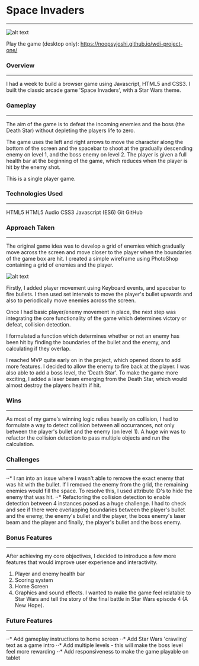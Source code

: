 # Space Invaders
___
![alt text](../images/readme/spaceinvaderslevel1.png)

Play the game (desktop only): https://noopsyjoshi.github.io/wdi-project-one/

### Overview
___
I had a week to build a browser game using Javascript, HTML5 and CSS3. I built the classic arcade game 'Space Invaders', with a Star Wars theme.

### Gameplay
___
The aim of the game is to defeat the incoming enemies and the boss (the Death Star) without depleting the players life to zero.

The game uses the left and right arrows to move the character along the bottom of the screen and the spacebar to shoot at the gradually descending enemy on level 1, and the boss enemy on level 2. The player is given a full health bar at the beginning of the game, which reduces when the player is hit by the enemy shot.

This is a single player game.

### Technologies Used
___
HTML5
HTML5 Audio
CSS3
Javascript (ES6)
Git
GitHub

### Approach Taken
___
The original game idea was to develop a grid of enemies which gradually move across the screen and move closer to the player when the boundaries of the game box are hit. I created a simple wireframe using PhotoShop containing a grid of enemies and the player.

![alt text](../images/readme/wireframe.png)

Firstly, I added player movement using Keyboard events, and spacebar to fire bullets. I then used set intervals to move the player's bullet upwards and also to periodically move enemies across the screen.

Once I had basic player/enemy movement in place, the next step was integrating the core functionality of the game which determines victory or defeat, collision detection.

I formulated a function which determines whether or not an enemy has been hit by finding the boundaries of the bullet and the enemy, and calculating if they overlap.

I reached MVP quite early on in the project, which opened doors to add more features. I decided to allow the enemy to fire back at the player. I was also able to add a boss level, the 'Death Star'. To make the game more exciting, I added a laser beam emerging from the Death Star, which would almost destroy the players health if hit.

### Wins
___
As most of my game's winning logic relies heavily on collision, I had to formulate a way to detect collision between all occurrances, not only between the player's bullet and the enemy (on level 1). A huge win was to refactor the collision detection to pass multiple objects and run the calculation.

### Challenges
___
⋅⋅* I ran into an issue where I wasn't able to remove the exact enemy that was hit with the bullet. If I removed the enemy from the grid, the remaining enemies would fill the space. To resolve this, I used attribute ID's to hide the enemy that was hit.
⋅⋅* Refactoring the collision detection to enable detection between 4 instances posed as a huge challenge. I had to check and see if there were overlapping boundaries between the player's bullet and the enemy, the enemy's bullet and the player, the boss enemy's laser beam and the player and finally, the player's bullet and the boss enemy.

### Bonus Features
___
After achieving my core objectives, I decided to introduce a few more features that would improve user experience and interactivity.
1. Player and enemy health bar
2. Scoring system
3. Home Screen
4. Graphics and sound effects. I wanted to make the game feel relatable to Star Wars and tell the story of the final battle in Star Wars episode 4 (A New Hope).

### Future Features
___
⋅⋅* Add gameplay instructions to home screen
⋅⋅* Add Star Wars 'crawling' text as a game intro
⋅⋅* Add multiple levels - this will make the boss level feel more rewarding
⋅⋅* Add responsiveness to make the game playable on tablet
